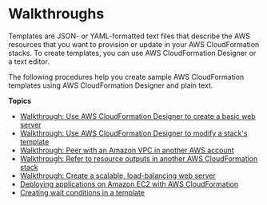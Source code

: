 # Walkthroughs<a name="CHAP_Using"></a>

Templates are JSON\- or YAML\-formatted text files that describe the AWS resources that you want to provision or update in your AWS CloudFormation stacks\. To create templates, you can use AWS CloudFormation Designer or a text editor\.

The following procedures help you create sample AWS CloudFormation templates using AWS CloudFormation Designer and plain text\.

**Topics**
+ [Walkthrough: Use AWS CloudFormation Designer to create a basic web server](working-with-templates-cfn-designer-walkthrough-createbasicwebserver.md)
+ [Walkthrough: Use AWS CloudFormation Designer to modify a stack's template](working-with-templates-cfn-designer-walkthrough-updatebasicwebserver.md)
+ [Walkthrough: Peer with an Amazon VPC in another AWS account](peer-with-vpc-in-another-account.md)
+ [Walkthrough: Refer to resource outputs in another AWS CloudFormation stack](walkthrough-crossstackref.md)
+ [Walkthrough: Create a scalable, load\-balancing web server](example-templates-autoscaling.md)
+ [Deploying applications on Amazon EC2 with AWS CloudFormation](deploying.applications.md)
+ [Creating wait conditions in a template](using-cfn-waitcondition.md)